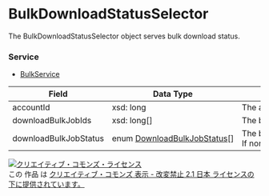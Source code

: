 # BulkDownloadStatusSelector
The BulkDownloadStatusSelector object serves bulk download status.
### Service
+ [BulkService](../services/BulkService.md)

| Field | Data Type | Description | Restriction | 
|---|---|---|---|
| accountId| xsd: long| The account ID.| Req |
| downloadBulkJobIds| xsd: long[]| The bulk ID for downloads retrieved with getBulkDownload. If selected with more than 200 downloads,  error will be returned. | Req |
| downloadBulkJobStatus| enum <a href="./DownloadBulkJobStatus.md%0D%0A">DownloadBulkJobStatus</a>[]| The bulk process status. <br>                        If none are selected, status is shown for all. | Opt |
<a rel="license" href="http://creativecommons.org/licenses/by-nd/2.1/jp/"><img alt="クリエイティブ・コモンズ・ライセンス" style="border-width:0" src="https://i.creativecommons.org/l/by-nd/2.1/jp/88x31.png" /></a><br />この 作品 は <a rel="license" href="http://creativecommons.org/licenses/by-nd/2.1/jp/">クリエイティブ・コモンズ 表示 - 改変禁止 2.1 日本 ライセンスの下に提供されています。</a>
